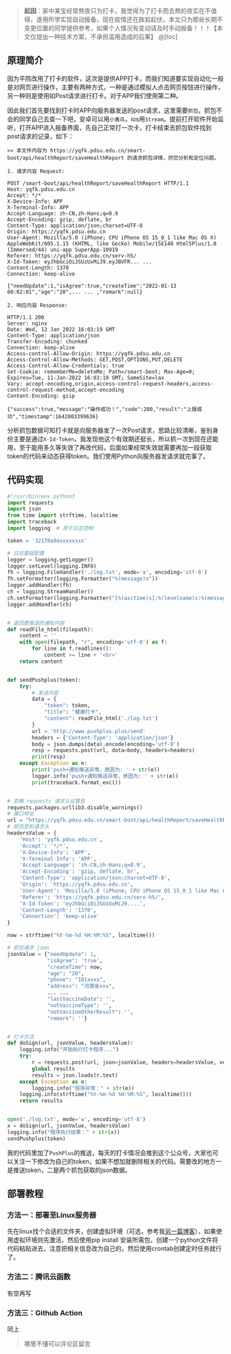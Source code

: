 > **起因**：家中某宝经常熬夜只为打卡，我觉得为了打卡而去熬的夜实在不值得，遂用所学实现自动报备。现在疫情还在跌宕起伏，本文只为那些长期不变更位置的同学提供参考，如果个人情况有变动请及时手动报备！！！【本文仅提出一种技术方案，不承担滥用造成的后果】
> @[toc]

## 原理简介

因为平院改用了打卡的软件，这次是提供APP打卡，而我们知道要实现自动化一般是对网页进行操作，主要有两种方式，一种是通过模拟人点击网页按钮进行操作，另一种则是使用如Post请求进行打卡。对于APP我们使用第二种。

因此我们首先要找到打卡时APP向服务器发送的post请求，这里需要`抓包`，抓包不会的同学自己去查一下吧，安卓可以用`小黄鸟`，ios用`Stream`。提前打开软件开始监听，打开APP进入报备界面，先自己正常打一次卡，打卡结束去抓包软件找到post请求的记录，如下：

```
>> 本文件内容为 https://yqfk.pdsu.edu.cn/smart-boot/api/healthReport/saveHealthReport 的请求抓包详情，供您分析和定位问题。 

1. 请求内容 Request:

POST /smart-boot/api/healthReport/saveHealthReport HTTP/1.1
Host: yqfk.pdsu.edu.cn
Accept: */*
X-Device-Info: APP
X-Terminal-Info: APP
Accept-Language: zh-CN,zh-Hans;q=0.9
Accept-Encoding: gzip, deflate, br
Content-Type: application/json;charset=UTF-8
Origin: https://yqfk.pdsu.edu.cn
User-Agent: Mozilla/5.0 (iPhone; CPU iPhone OS 15_0_1 like Mac OS X) AppleWebKit/605.1.15 (KHTML, like Gecko) Mobile/15E148 Html5Plus/1.0 (Immersed/44) uni-app SuperApp-10919
Referer: https://yqfk.pdsu.edu.cn/serv-h5/
X-Id-Token: eyJhbGciOiJSUzUxMiJ9.eyJBVFR... ...  
Content-Length: 1370
Connection: keep-alive

{"needUpdate":1,"isAgree":true,"createTime":"2022-01-13 00:02:01","age":"20",... ... ,"remark":null}

2. 响应内容 Response:

HTTP/1.1 200 
Server: nginx
Date: Wed, 12 Jan 2022 16:03:19 GMT
Content-Type: application/json
Transfer-Encoding: chunked
Connection: keep-alive
Access-control-Allow-Origin: https://yqfk.pdsu.edu.cn
Access-Control-Allow-Methods: GET,POST,OPTIONS,PUT,DELETE
Access-Control-Allow-Credentials: true
Set-Cookie: rememberMe=deleteMe; Path=/smart-boot; Max-Age=0; Expires=Tue, 11-Jan-2022 16:03:19 GMT; SameSite=lax
Vary: accept-encoding,origin,access-control-request-headers,access-control-request-method,accept-encoding
Content-Encoding: gzip

{"success":true,"message":"操作成功！","code":200,"result":"上报成功","timestamp":1642003399636}

```

分析抓包数据可知打卡就是向服务器发了一次Post请求，思路比较清晰，鉴别身份主要是通过`X-Id-Token`，我发现他这个有效期还挺长，所以抓一次到现在还能用，至于能用多久等失效了再改代码，后面如果经常失效就需要再加一段获取token的代码来动态获得token。我们使用Python向服务器发请求就完事了。

## 代码实现

```python
#!/usr/bin/env python3
import requests
import json
from time import strftime, localtime
import traceback
import logging  # 用于日志控制

token = '32178a9axxxxxxxx'

# 日志基础配置
logger = logging.getLogger()
logger.setLevel(logging.INFO)
fh = logging.FileHandler('./log.txt', mode='a', encoding='utf-8')
fh.setFormatter(logging.Formatter("%(message)s"))
logger.addHandler(fh)
ch = logging.StreamHandler()
ch.setFormatter(logging.Formatter("[%(asctime)s]:%(levelname)s:%(message)s"))
logger.addHandler(ch)


# 返回要推送的通知内容
def readFile_html(filepath):
    content = ''
    with open(filepath, "r", encoding='utf-8') as f:
        for line in f.readlines():
            content += line + '<br>'
    return content


def sendPushplus(token):
    try:
        # 发送内容
        data = {
            "token": token,
            "title": "健康打卡",
            "content": readFile_html('./log.txt')
        }
        url = 'http://www.pushplus.plus/send'
        headers = {'Content-Type': 'application/json'}
        body = json.dumps(data).encode(encoding='utf-8')
        resp = requests.post(url, data=body, headers=headers)
        print(resp)
    except Exception as e:
        print('push+通知推送异常，原因为: ' + str(e))
        logger.info('push+通知推送异常，原因为: ' + str(e))
        print(traceback.format_exc())


# 忽略 requests 请求认证警告
requests.packages.urllib3.disable_warnings()
# 接口地址
url = "https://yqfk.pdsu.edu.cn/smart-boot/api/healthReport/saveHealthReport"
# 抓包签到请求头
headersValue = {
    'Host': 'yqfk.pdsu.edu.cn',
    'Accept': '*/*',
    'X-Device-Info': 'APP',
    'X-Terminal-Info': 'APP',
    'Accept-Language': 'zh-CN,zh-Hans;q=0.9',
    'Accept-Encoding': 'gzip, deflate, br',
    'Content-Type': 'application/json;charset=UTF-8',
    'Origin': 'https://yqfk.pdsu.edu.cn',
    'User-Agent': 'Mozilla/5.0 (iPhone; CPU iPhone OS 15_0_1 like Mac OS X) AppleWebKit/605.1.15 (KHTML, like Gecko) Mobile/15E148 Html5Plus/1.0 (Immersed/44) uni-app SuperApp-10919',
    'Referer': 'https://yqfk.pdsu.edu.cn/serv-h5/',
    'X-Id-Token': 'eyJhbGciOiJSUzUxMiJ9....',
    'Content-Length': '1370',
    'Connection': 'keep-alive'
}

now = strftime("%Y-%m-%d %H:%M:%S", localtime())

# 抓包请求 json
jsonValue = {"needUpdate": 1,
             "isAgree": 'true',
             "createTime": now,
             "age": "20",
             "phone": "181xxxx",
             "address": "河南省xxx",
             ... ...
             "lastVaccineDate": '',
             "notVaccineType": '',
             "notVaccineOtherResult": '',
             "remark": ''}


# 打卡方法
def doSign(url, jsonValue, headersValue):
    logging.info("开始执行打卡程序...")
    try:
        r = requests.post(url, json=jsonValue, headers=headersValue, verify=False)
        global results
        results = json.loads(r.text)
    except Exception as e:
        logging.info("程序异常：" + str(e))
    logging.info(strftime("%Y-%m-%d %H:%M:%S", localtime()))
    return results


open('./log.txt', mode='w', encoding='utf-8')
x = doSign(url, jsonValue, headersValue)
logging.info("程序执行结果：" + str(x))
sendPushplus(token)

```

我的代码里加了`PushPlus`的推送，每天的打卡情况会推到这个公众号，大家也可以关注一下修改为自己的token，如果不想加就删除相关的代码。需要改的地方一是推送token，二是两个抓包获取的json数据。

## 部署教程

### 方法一：部署至Linux服务器

先在linux找个合适的文件夹，创建虚拟环境（可选，参考我[另一篇博客](https://blog.csdn.net/Magic_Zsir/article/details/122548170)），如果使用虚拟环境则先激活，然后使用pip install 安装所需包，创建一个python文件将代码粘贴进去，注意把相关信息改为自己的，然后使用crontab创建定时任务就行了。

### 方法二：腾讯云函数

有空再写

### 方法三：Github Action

同上


> 哪里不懂可以评论区留言

